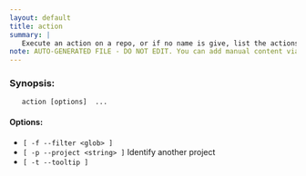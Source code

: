 ```yaml
---
layout: default
title: action
summary: |
   Execute an action on a repo, or if no name is give, list the actions
note: AUTO-GENERATED FILE - DO NOT EDIT. You can add manual content via same filename in _ext sub-folder. 
---
```


### Synopsis: 
	   action [options]  ...


#### Options: 
- `[ -f --filter <glob> ]` 
- `[ -p --project <string> ]` Identify another project
- `[ -t --tooltip ]` 

